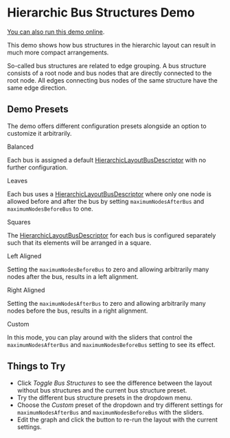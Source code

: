 <!--
 //////////////////////////////////////////////////////////////////////////////
 // @license
 // This demo file is part of yFiles for HTML 2.3.0.3.
 // Use is subject to license terms.
 //
 // Copyright (c) 2000-2020 by yWorks GmbH, Vor dem Kreuzberg 28,
 // 72070 Tuebingen, Germany. All rights reserved.
 //
 //////////////////////////////////////////////////////////////////////////////
-->
# Hierarchic Bus Structures Demo

[You can also run this demo online](https://live.yworks.com/demos/layout/busstructures/index.html).

This demo shows how bus structures in the hierarchic layout can result in much more compact arrangements.

So-called bus structures are related to edge grouping. A bus structure consists of a root node and bus nodes that are directly connected to the root node. All edges connecting bus nodes of the same structure have the same edge direction.

## Demo Presets

The demo offers different configuration presets alongside an option to customize it arbitrarily.

Balanced

Each bus is assigned a default [HierarchicLayoutBusDescriptor](https://docs.yworks.com/yfileshtml/#/api/HierarchicLayoutBusDescriptor) with no further configuration.

Leaves

Each bus uses a [HierarchicLayoutBusDescriptor](https://docs.yworks.com/yfileshtml/#/api/HierarchicLayoutBusDescriptor) where only one node is allowed before and after the bus by setting `maximumNodesAfterBus` and `maximumNodesBeforeBus` to one.

Squares

The [HierarchicLayoutBusDescriptor](https://docs.yworks.com/yfileshtml/#/api/HierarchicLayoutBusDescriptor) for each bus is configured separately such that its elements will be arranged in a square.

Left Aligned

Setting the `maximumNodesBeforeBus` to zero and allowing arbitrarily many nodes after the bus, results in a left alignment.

Right Aligned

Setting the `maximumNodesAfterBus` to zero and allowing arbitrarily many nodes before the bus, results in a right alignment.

Custom

In this mode, you can play around with the sliders that control the `maximumNodesAfterBus` and `maximumNodesBeforeBus` setting to see its effect.

## Things to Try

- Click _Toggle Bus Structures_ to see the difference between the layout without bus structures and the current bus structure preset.
- Try the different bus structure presets in the dropdown menu.
- Choose the _Custom_ preset of the dropdown and try different settings for `maximumNodesAfterBus` and `maximumNodesBeforeBus` with the sliders.
- Edit the graph and click the button to re-run the layout with the current settings.
